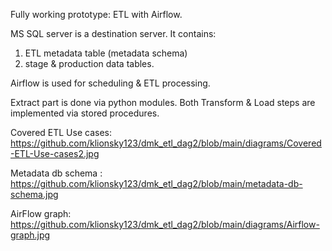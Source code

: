 Fully working prototype: ETL with Airflow.

MS SQL server is a destination server. It contains: 
  1. ETL metadata table (metadata schema)
  2. stage & production data tables.
     
Airflow is used for scheduling & ETL processing.

Extract part is done via python modules. Both Transform & Load steps are implemented via stored procedures.


Covered ETL Use cases:
https://github.com/klionsky123/dmk_etl_dag2/blob/main/diagrams/Covered-ETL-Use-cases2.jpg

Metadata db schema : 
https://github.com/klionsky123/dmk_etl_dag2/blob/main/metadata-db-schema.jpg

AirFlow graph:
https://github.com/klionsky123/dmk_etl_dag2/blob/main/diagrams/Airflow-graph.jpg
